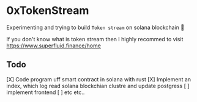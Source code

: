 # 0xTokenStream

Experimenting and trying to build `Token stream` on solana blockchain 🦀

If you don't know what is token stream then I highly recommed to visit https://www.superfluid.finance/home

## Todo
[X] Code program uff smart contract in solana with rust
[X] Implement an index, which log read solana blockchian clustre and update postgress
[ ] implement frontend
[ ] etc etc..


